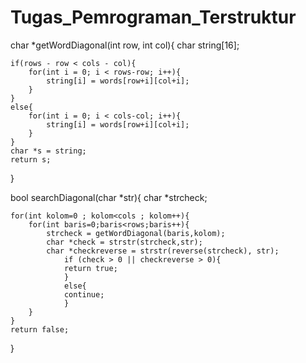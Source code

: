 # Tugas_Pemrograman_Terstruktur
char *getWordDiagonal(int row, int col){
    char string[16];
    
	if(rows - row < cols - col){
        for(int i = 0; i < rows-row; i++){
            string[i] = words[row+i][col+i];
        }
    }
	else{
    	for(int i = 0; i < cols-col; i++){
            string[i] = words[row+i][col+i];
        }
	}
    char *s = string;
    return s;
}

bool searchDiagonal(char *str){
    char *strcheck;
    
	for(int kolom=0 ; kolom<cols ; kolom++){
        for(int baris=0;baris<rows;baris++){
            strcheck = getWordDiagonal(baris,kolom);
            char *check = strstr(strcheck,str);
            char *checkreverse = strstr(reverse(strcheck), str);
            	if (check > 0 || checkreverse > 0){
                return true;
            	}
            	else{
                continue;	
            	}
        }
	}
    return false;
}
